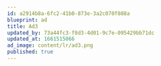 ```yaml
---
id: a2914b8a-6fc2-41b0-873e-3a2c070f808a
blueprint: ad
title: Ad3
updated_by: 73a44fc3-f8d3-4d01-9c7e-095429bb71dc
updated_at: 1661515066
ad_image: content/lr/ad3.png
published: true
---
```

